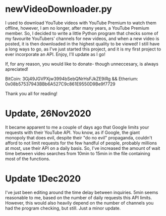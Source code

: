 # newVideoDownloader.py
I used to download YouTube videos with YouTube Premium to watch them offline, however, I am no longer, 
after many years, a YouTube Premium member.  So, I decided to write a little Python program that checks 
some of my favourite YouTubers' channels for new videos, and when a new video is posted, it is then 
downloaded in the highest quality to be viewed!  I still have a long ways to go, as I've just started
this project, and it is my first project to ever incorporate an API.  Enjoy, I'll update as I go!

If, for any reason, you would like to donate- though unneccesary, is always apreciated!

BitCoin: 3Gj49JGVPXjw3994bSebQNrHsFJkZE9iRg && Etherium: 0x08b57537943BBb6A527C9c861E9550D9Be9f7729

Thank you all for reading!

# Update, 26Nov2020
It became apparent to me a couple of days ago that Google limits your requests with their YouTube API.
You know, as if Google, the giant monopoly that does evil, despite their "do no evil" propaganda,
couldn't afford to not limit requests for the few handful of people, probably millions at most, use
their API on a daily basis.  So, I've increased the amount of wait time between video searches from
10min to 15min in the file containing most of the functions.

# Update 1Dec2020
I've just been editing around the time delay between inquiries.  5min seems reasonable to me, based
on the number of daily requests this API limits.  However, this would also heavily depend on the
number of channels you had the program checking, but still.  Just a minor update.
